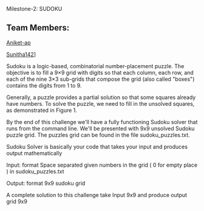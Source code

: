 Milestone-2: SUDOKU

## Team Members:

[Aniket-ap](https://github.com/Aniket-ap)

[Sunitha142](https://github.com/Sunitha142)]

Sudoku is a logic-based, combinatorial number-placement puzzle. The objective is to fill a 9×9 grid with digits so that each column, each row, and each of the nine 3×3 sub-grids that compose the grid (also called "boxes") contains the digits from 1 to 9.

Generally, a puzzle provides a partial solution so that some squares already have numbers. To solve the puzzle, we need to fill in the unsolved squares, as demonstrated in Figure 1.

By the end of this challenge we'll have a fully functioning Sudoku solver that runs from the command line. We'll be presented with 9x9 unsolved Sudoku puzzle grid. The puzzles grid can be found in the file sudoku_puzzles.txt.

Sudoku Solver is basically your code that takes your input and produces output mathematically

Input: format Space separated given numbers in the grid ( 0 for empty place ) in sudoku_puzzles.txt

Output: format 9x9 sudoku grid

A complete solution to this challenge take Input 9x9 and produce output grid 9x9